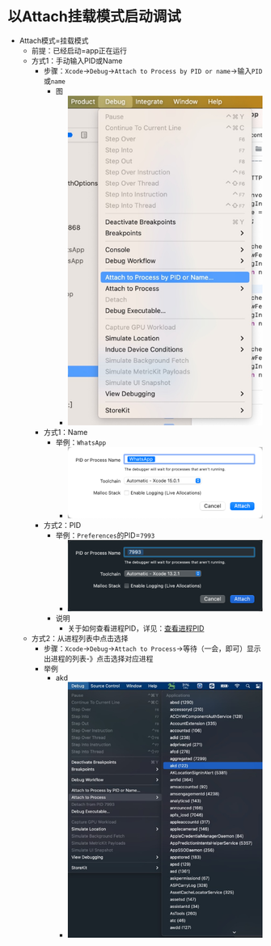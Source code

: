 # 以Attach挂载模式启动调试

* Attach模式=挂载模式
  * 前提：已经启动=app正在运行
  * 方式1：手动输入PID或Name
    * 步骤：`Xcode`->`Debug`->`Attach to Process by PID or name`->输入`PID`或`name`
      * 图
        * ![xcode_debug_attach_to_process](../assets/img/xcode_debug_attach_to_process.jpg)
    * 方式1：Name
      * 举例：`WhatsApp`
        * ![attach_name_whatsapp](../assets/img/attach_name_whatsapp.png)
    * 方式2：PID
      * 举例：`Preferences`的PID=`7993`
        * ![attach_pid_7993](../assets/img/attach_pid_7993.png)
      * 说明
        * 关于如何查看进程PID，详见：[查看进程PID](../appendix/check_pid.md)
  * 方式2：从进程列表中点击选择
    * 步骤：`Xcode`->`Debug`->`Attach to Process`->等待（一会，即可）显示出进程的列表-》点击选择对应进程
    * 举例
      * akd
        * ![xcode_attach_process_list_akd](../assets/img/xcode_attach_process_list_akd.jpg)
